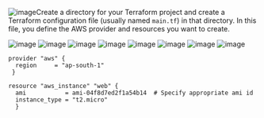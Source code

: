 ![image](https://github.com/pooja-bhavani/About-terraform/assets/147735975/5f3e6758-1ada-4f74-9879-d9aaa1710077)Create a directory for your Terraform project and create a Terraform configuration file (usually named ``main.tf``) in that directory.
In this file, you define the AWS provider and resources you want to create.

![image](https://github.com/pooja-bhavani/About-terraform/assets/147735975/26225f67-5689-4576-bd75-0b99ed38d16f)
![image](https://github.com/pooja-bhavani/About-terraform/assets/147735975/d342aec9-8849-4cc0-99b1-68396d9eb436)
![image](https://github.com/pooja-bhavani/About-terraform/assets/147735975/93ab279b-4bef-459a-a6c7-445e421f4dd7)
![image](https://github.com/pooja-bhavani/About-terraform/assets/147735975/9d113818-15ee-4ddc-b5f8-fbe9e932d540)
![image](https://github.com/pooja-bhavani/About-terraform/assets/147735975/36838aa6-2de9-4c44-bf23-4c304008480e)
![image](https://github.com/pooja-bhavani/About-terraform/assets/147735975/d4cd7801-305b-41a2-bb88-034838ee182b)
![image](https://github.com/pooja-bhavani/About-terraform/assets/147735975/7998fb9a-121e-4e70-a375-f592208ad766)
![image](https://github.com/pooja-bhavani/About-terraform/assets/147735975/fd088000-4940-4311-9f3c-d6353955ab39)








```
provider "aws" {
  region     = "ap-south-1"
 }
 
resource "aws_instance" "web" {
  ami           = ami-04f8d7ed2f1a54b14  # Specify appropriate ami id
  instance_type = "t2.micro"
  }
```
